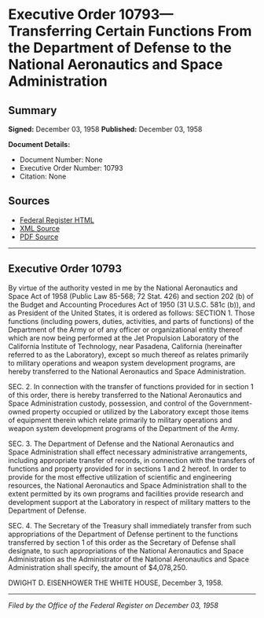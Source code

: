# Executive Order 10793—Transferring Certain Functions From the Department of Defense to the National Aeronautics and Space Administration

## Summary

**Signed:** December 03, 1958
**Published:** December 03, 1958

**Document Details:**
- Document Number: None
- Executive Order Number: 10793
- Citation: None

## Sources
- [Federal Register HTML](https://www.presidency.ucsb.edu/documents/executive-order-10793-transferring-certain-functions-from-the-department-defense-the)
- [XML Source](None)
- [PDF Source](None)

---

## Executive Order 10793

By virtue of the authority vested in me by the National Aeronautics and Space Act of 1958 (Public Law 85-568; 72 Stat. 426) and section 202 (b) of the Budget and Accounting Procedures Act of 1950 (31 U.S.C. 581c (b)), and as President of the United States, it is ordered as follows:
SECTION 1. Those functions (including powers, duties, activities, and parts of functions) of the Department of the Army or of any officer or organizational entity thereof which are now being performed at the Jet Propulsion Laboratory of the California Institute of Technology, near Pasadena, California (hereinafter referred to as the Laboratory), except so much thereof as relates primarily to military operations and weapon system development programs, are hereby transferred to the National Aeronautics and Space Administration.

SEC. 2. In connection with the transfer of functions provided for in section 1 of this order, there is hereby transferred to the National Aeronautics and Space Administration custody, possession, and control of the Government-owned property occupied or utilized by the Laboratory except those items of equipment therein which relate primarily to military operations and weapon system development programs of the Department of the Army.

SEC. 3. The Department of Defense and the National Aeronautics and Space Administration shall effect necessary administrative arrangements, including appropriate transfer of records, in connection with the transfers of functions and property provided for in sections 1 and 2 hereof. In order to provide for the most effective utilization of scientific and engineering resources, the National Aeronautics and Space Administration shall to the extent permitted by its own programs and facilities provide research and development support at the Laboratory in respect of military matters to the Department of Defense.

SEC. 4. The Secretary of the Treasury shall immediately transfer from such appropriations of the Department of Defense pertinent to the functions transferred by section 1 of this order as the Secretary of Defense shall designate, to such appropriations of the National Aeronautics and Space Administration as the Administrator of the National Aeronautics and Space Administration shall specify, the amount of $4,078,250.

DWIGHT D. EISENHOWER
THE WHITE HOUSE,
December 3, 1958.

---

*Filed by the Office of the Federal Register on December 03, 1958*
